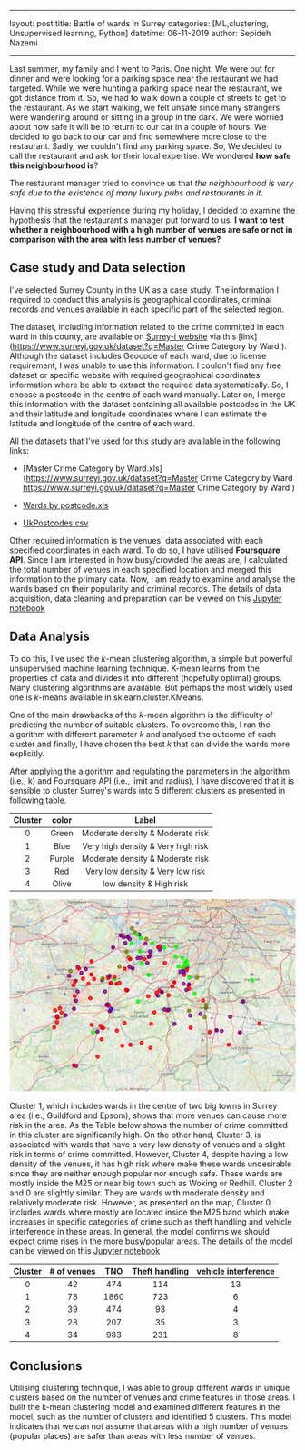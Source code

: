 

---

layout: post
title: Battle of wards in Surrey
categories: [ML,clustering, Unsupervised learning, Python]
datetime: 06-11-2019
author: Sepideh Nazemi

---



Last summer, my family and I went to Paris. One night. We were out for dinner and were looking for a parking space near the restaurant we had targeted. While we were hunting a parking space near the restaurant, we got distance from it. So, we had to walk down a couple of streets to get to the restaurant. As we start walking, we felt unsafe since many strangers were wandering around or sitting in a group in the dark. We were worried about how safe it will be to return to our car in a couple of hours. We decided to go back to our car and find somewhere more close to the restaurant. Sadly, we couldn't find any parking space. So, We decided to call the restaurant and ask for their local expertise. We wondered **how safe this neighbourhood is**?

The restaurant manager tried to convince us that *the neighbourhood is very safe due to the existence of many luxury pubs and restaurants in it*.

Having this stressful experience during my holiday, I decided to examine the hypothesis that the restaurant's manager put forward to us. **I want to test whether a neighbourhood with a high number of venues are safe or not in comparison with the area with less number of venues?**

## Case study and Data selection

I've selected Surrey County in the UK as a case study. The information I required to conduct this analysis is geographical coordinates, criminal records and venues available in each specific part of the selected region. 

 The dataset, including information related to the crime committed in each ward in this county, are available on [Surrey-i website](https://www.surreyi.gov.uk/) via this [link](https://www.surreyi.gov.uk/dataset?q=Master Crime Category by Ward ). Although the dataset includes Geocode of each ward, due to license requirement, I was unable to use this information. I couldn't find any free dataset or specific website with required geographical coordinates information where be able to extract the required data systematically. So, I choose a postcode in the centre of each ward manually. Later on, I merge this information with the dataset containing all available postcodes in the UK and their latitude and longitude coordinates where I can estimate the latitude and longitude of the centre of each ward.

All the datasets that I've used for this study are available in the following links:

* [Master Crime Category by Ward.xls](https://www.surreyi.gov.uk/dataset?q=Master Crime Category by Ward https://www.surreyi.gov.uk/dataset?q=Master Crime Category by Ward )

* [Wards by postcode.xls](https://github.com/SepidehN/Coursera_Capstone/blob/master/Wards_by_postcode.xls)

* [UkPostcodes.csv](https://www.freemaptools.com/download-uk-postcode-lat-lng.htm)

Other required information is the venues' data associated with each specified coordinates in each ward. To do so, I have utilised **Foursquare API**. Since I am interested in how busy/crowded the areas are, I calculated the total number of venues in each specified location and merged this information to the primary data. Now, I am ready to examine and analyse the wards based on their popularity and criminal records. The details of  data acquisition, data cleaning and preparation can be viewed on this [Jupyter notebook]( https://github.com/SepidehN/Coursera_Capstone/blob/master/TheBattleofNeighborhoods-Part2.ipynb ) 

## Data Analysis

To do this, I've used the *k*-mean clustering algorithm, a simple but powerful unsupervised machine learning technique. K-mean learns from the properties of data and divides it into different (hopefully optimal) groups. Many clustering algorithms are available. But perhaps the most widely used one is *k*-means available in sklearn.cluster.KMeans. 

One of the main drawbacks of the *k*-mean algorithm is the difficulty of predicting the number of suitable clusters. To overcome this, I ran the algorithm with different parameter *k* and analysed the outcome of each cluster and finally, I have chosen the best *k* that can divide the wards more explicitly.

After applying the algorithm and regulating the parameters in the algorithm (i.e., k) and Foursquare API (i.e., limit and radius), I have discovered that it is sensible to cluster Surrey's wards into 5 different clusters as presented in following table.

| Cluster | color  |               Label                |
| :-----: | :----: | :--------------------------------: |
|    0    | Green  |  Moderate density & Moderate risk  |
|    1    |  Blue  | Very high density & Very high risk |
|    2    | Purple |  Moderate density & Moderate risk  |
|    3    |  Red   |  Very low density & Very low risk  |
|    4    | Olive  |      low density & High risk       |



<img src="/images/ClustersOnMap.jpg" />

Cluster 1, which includes wards in the centre of two big towns in Surrey area (i.e., Guildford and Epsom), shows that more venues can cause more risk in the area. As the Table below shows the number of crime committed in this cluster are significantly high. On the other hand, Cluster 3, is associated with wards that have a very low density of venues and a slight risk in terms of crime committed. However, Cluster 4, despite having a low density of the venues, it has high risk where make these wards undesirable since they are neither enough popular nor enough safe. These wards are mostly inside the M25 or near big town such as Woking or Redhill. Cluster 2 and 0 are slightly similar. They are wards with moderate density and relatively moderate risk. However, as presented on the map, Cluster 0 includes wards where mostly are located inside the M25 band which make increases in specific categories of crime such as theft handling and vehicle interference in these areas. In general, the model confirms we should expect crime rises in the more busy/popular areas. The details of the model can be viewed on this [Jupyter notebook]( https://github.com/SepidehN/Coursera_Capstone/blob/master/TheBattleofNeighborhoods-Part2.ipynb ) 

| Cluster | \# of venues | TNO  | Theft handling | vehicle interference |
| :-----: | :----------: | :--: | :------------: | :------------------: |
|    0    |      42      | 474  |      114       |          13          |
|    1    |      78      | 1860 |      723       |          6           |
|    2    |      39      | 474  |       93       |          4           |
|    3    |      28      | 207  |       35       |          3           |
|    4    |      34      | 983  |      231       |          8           |



## Conclusions

Utilising clustering technique, I was able to group different wards in unique clusters based on the number of venues and crime features in those areas. I built the k-mean clustering model and examined different features in the model, such as the number of clusters and identified 5 clusters. This model indicates that we can not assume that areas with a high number of venues (popular places) are safer than areas with less number of venues. 

